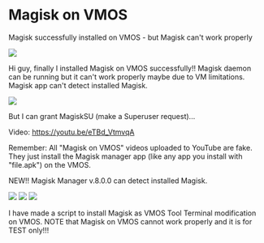 # Magisk on VMOS
Magisk successfully installed on VMOS - but Magisk can't work properly

<img src="https://i.imgur.com/Ny1ekVY.png" />

Hi guy, finally I installed Magisk on VMOS successfully!! Magisk daemon can be running but it can't work properly maybe due to VM limitations.
Magisk app can't detect installed Magisk. 


<img src="https://i.imgur.com/ivTWRnI.jpg" />

But I can grant MagiskSU (make a Superuser request)...

Video: https://youtu.be/eTBd_VtmvqA

Remember: All "Magisk on VMOS" videos uploaded to YouTube are fake.  They just install the Magisk manager app (like any app you install with "file.apk") on the VMOS.

NEW!! Magisk Manager v.8.0.0 can detect installed Magisk.

<img src="https://i.imgur.com/P2hN7X5.png" />
<img src="https://i.imgur.com/YouSCHk.png" />
<img src="https://i.imgur.com/5dDQFRN.png" />

I have made a script to install Magisk as VMOS Tool Terminal modification on VMOS. NOTE that Magisk on VMOS cannot work properly and it is for TEST only!!!

